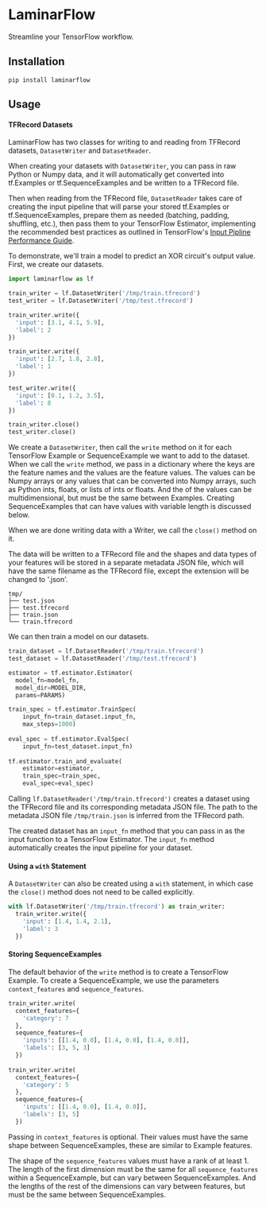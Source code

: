# LaminarFlow

Streamline your TensorFlow workflow.

## Installation

```
pip install laminarflow
```

## Usage

#### TFRecord Datasets

LaminarFlow has two classes for writing to and reading from TFRecord datasets, `DatasetWriter` and `DatasetReader`.

When creating your datasets with `DatasetWriter`, you can pass in raw Python or Numpy data, and it will automatically get converted into tf.Examples or tf.SequenceExamples and be written to a TFRecord file.

Then when reading from the TFRecord file, `DatasetReader` takes care of creating the input pipeline that will parse your stored tf.Examples or tf.SequenceExamples, prepare them as needed (batching, padding, shuffling, etc.), then pass them to your TensorFlow Estimator, implementing the recommended best practices as outlined in TensorFlow's [Input Pipline Performance Guide](https://www.tensorflow.org/performance/datasets_performance).

To demonstrate, we'll train a model to predict an XOR circuit's output value. First, we create our datasets.

```python
import laminarflow as lf

train_writer = lf.DatasetWriter('/tmp/train.tfrecord')
test_writer = lf.DatasetWriter('/tmp/test.tfrecord')

train_writer.write({
  'input': [3.1, 4.1, 5.9],
  'label': 2
})

train_writer.write({
  'input': [2.7, 1.8, 2.8],
  'label': 1
})

test_writer.write({
  'input': [0.1, 1.2, 3.5],
  'label': 8
})

train_writer.close()
test_writer.close()
```
We create a `DatasetWriter`, then call the `write` method on it for each TensorFlow Example or SequenceExample we want to add to the dataset. When we call the `write` method, we pass in a dictionary where the keys are the feature names and the values are the feature values. The values can be Numpy arrays or any values that can be converted into Numpy arrays, such as Python ints, floats, or lists of ints or floats. And the of the values can be multidimensional, but must be the same between Examples. Creating SequenceExamples that can have values with variable length is discussed below.
 
When we are done writing data with a Writer, we call the `close()` method on it.

The data will be written to a TFRecord file and the shapes and data types of your features will be stored in a separate metadata JSON file, which will have the same filename as the TFRecord file, except the extension will be changed to '.json'.

```
tmp/
├── test.json
├── test.tfrecord
├── train.json
└── train.tfrecord
```

We can then train a model on our datasets.

```python
train_dataset = lf.DatasetReader('/tmp/train.tfrecord')
test_dataset = lf.DatasetReader('/tmp/test.tfrecord')

estimator = tf.estimator.Estimator(
  model_fn=model_fn,
  model_dir=MODEL_DIR,
  params=PARAMS)

train_spec = tf.estimator.TrainSpec(
    input_fn=train_dataset.input_fn,
    max_steps=1000)
    
eval_spec = tf.estimator.EvalSpec(
    input_fn=test_dataset.input_fn)
    
tf.estimator.train_and_evaluate(
    estimator=estimator,
    train_spec=train_spec,
    eval_spec=eval_spec)
```

Calling `lf.DatasetReader('/tmp/train.tfrecord')` creates a dataset using the TFRecord file and its corresponding metadata JSON file. The path to the metadata JSON file `/tmp/train.json` is inferred from the TFRecord path.

The created dataset has an `input_fn` method that you can pass in as the input function to a TensorFlow Estimator. The `input_fn` method automatically creates the input pipeline for your dataset.

#### Using a `with` Statement

A `DatasetWriter` can also be created using a `with` statement, in which case the `close()` method does not need to be called explicitly.

```python
with lf.DatasetWriter('/tmp/train.tfrecord') as train_writer:
  train_writer.write({
    'input': [1.4, 1.4, 2.1],
    'label': 3
  })
```

#### Storing SequenceExamples

The default behavior of the `write` method is to create a TensorFlow Example. To create a SequenceExample, we use the parameters `context_features` and `sequence_features`.

```python
train_writer.write(
  context_features={
    'category': 7
  },
  sequence_features={
    'inputs': [[1.4, 0.0], [1.4, 0.0], [1.4, 0.0]],
    'labels': [3, 5, 3]
  })
  
train_writer.write(
  context_features={
    'category': 5
  },
  sequence_features={
    'inputs': [[1.4, 0.0], [1.4, 0.0]],
    'labels': [3, 5]
  })
```

Passing in `context_features` is optional. Their values must have the same shape between SequenceExamples, these are similar to Example features.

The shape of the `sequence_features` values must have a rank of at least 1. The length of the first dimension must be the same for all `sequence_features` within a SequenceExample, but can vary between SequenceExamples. And the lengths of the rest of the dimensions can vary between features, but must be the same between SequenceExamples.